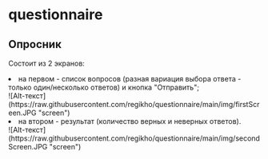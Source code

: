 # questionnaire

<h2>Опросник</h2>
  <p>Состоит из 2 экранов:</p> 
  <li>на первом - список вопросов (разная вариация выбора ответа - только один/несколько ответов) и кнопка "Отправить";</li>
  ![Alt-текст](https://raw.githubusercontent.com/regikho/questionnaire/main/img/firstScreen.JPG "screen")
  <li>на втором - результат (количество верных и неверных ответов).</li>
   ![Alt-текст](https://raw.githubusercontent.com/regikho/questionnaire/main/img/secondScreen.JPG "screen")
